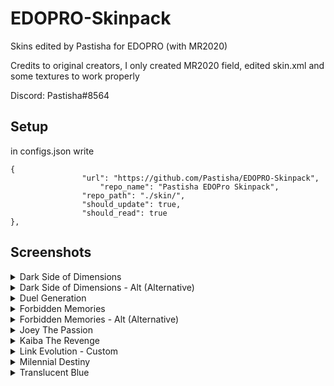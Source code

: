 # EDOPRO-Skinpack
Skins edited by Pastisha for EDOPRO (with MR2020)


Credits to original creators, I only created MR2020 field, edited skin.xml and some textures to work properly

Discord: Pastisha#8564


## Setup

in configs.json write

```
{
     			"url": "https://github.com/Pastisha/EDOPRO-Skinpack",
      		        "repo_name": "Pastisha EDOPro Skinpack",
     			"repo_path": "./skin/",
     			"should_update": true,
     			"should_read": true
},
```

## Screenshots

<details><summary>Dark Side of Dimensions</summary>
<p>
 
![Screenshot 1](https://github.com/Pastisha/EDOPRO-Skinpack/blob/master/EDOPro%202020-07-08%2017-10-00.png)
![Screenshot 2](https://github.com/Pastisha/EDOPRO-Skinpack/blob/master/EDOPro%202020-07-08%2017-13-26.png)
</p>
</details>

<details><summary>Dark Side of Dimensions - Alt (Alternative)</summary>
<p>
 
![Screenshot 3](https://github.com/Pastisha/EDOPRO-Skinpack/blob/master/EDOPro%202020-07-08%2017-10-28.png)
![Screenshot 4](https://github.com/Pastisha/EDOPRO-Skinpack/blob/master/EDOPro%202020-07-08%2017-13-42.png)
</p>
</details>

<details><summary>Duel Generation</summary>
<p>
 
![Screenshot 5](https://github.com/Pastisha/EDOPRO-Skinpack/blob/master/EDOPro%202020-07-08%2017-11-13.png)
![Screenshot 6](https://github.com/Pastisha/EDOPRO-Skinpack/blob/master/EDOPro%202020-07-08%2017-13-59.png)
</p>
</details>

<details><summary>Forbidden Memories</summary>
<p>
 
![Screenshot 7](https://github.com/Pastisha/EDOPRO-Skinpack/blob/master/EDOPro%202020-07-10%2020-55-52.png)
![Screenshot 8](https://github.com/Pastisha/EDOPRO-Skinpack/blob/master/EDOPro%202020-07-10%2020-56-04.png)
</p>
</details>

<details><summary>Forbidden Memories - Alt (Alternative)</summary>
<p>
 
![Screenshot 9](https://github.com/Pastisha/EDOPRO-Skinpack/blob/master/EDOPro%202020-07-10%2020-56-31.png)
![Screenshot 10](https://github.com/Pastisha/EDOPRO-Skinpack/blob/master/EDOPro%202020-07-10%2020-56-36.png)
</p>
</details>

<details><summary>Joey The Passion</summary>
<p>
 
![Screenshot 11](https://github.com/Pastisha/EDOPRO-Skinpack/blob/master/EDOPro%202020-07-08%2017-12-05.png)
![Screenshot 12](https://github.com/Pastisha/EDOPRO-Skinpack/blob/master/EDOPro%202020-07-08%2017-14-47.png)
</p>
</details>

<details><summary>Kaiba The Revenge</summary>
<p>
 
![Screenshot 13](https://github.com/Pastisha/EDOPRO-Skinpack/blob/master/EDOPro%202020-07-08%2017-12-24.png)
![Screenshot 14](https://github.com/Pastisha/EDOPRO-Skinpack/blob/master/EDOPro%202020-07-08%2017-15-02.png)
</p>
</details>

<details><summary>Link Evolution - Custom</summary>
<p>
 
![Screenshot 15](https://github.com/Pastisha/EDOPRO-Skinpack/blob/master/EDOPro%202020-07-25%2013-47-49.png)
![Screenshot 16](https://github.com/Pastisha/EDOPRO-Skinpack/blob/master/EDOPro%202020-07-25%2013-47-56.png)
</p>
</details>

<details><summary>Milennial Destiny</summary>
<p>
 
![Screenshot 17](https://github.com/Pastisha/EDOPRO-Skinpack/blob/master/EDOPro%202020-07-08%2017-12-44.png)
![Screenshot 18](https://github.com/Pastisha/EDOPRO-Skinpack/blob/master/EDOPro%202020-07-08%2017-15-17.png)
</p>
</details>

<details><summary>Translucent Blue</summary>
<p>
 
![Screenshot 19](https://github.com/Pastisha/EDOPRO-Skinpack/blob/master/EDOPro%202020-07-30%2017-32-52.png)
![Screenshot 20](https://github.com/Pastisha/EDOPRO-Skinpack/blob/master/EDOPro%202020-07-30%2017-33-38.png)
</p>

#s
<details><summary>Translucent Blue - Alt</summary>
<p>
 
![Screenshot 21](https://github.com/Pastisha/EDOPRO-Skinpack/blob/master/EDOPro%202020-07-30%2017-33-04.png)
![Screenshot 22](https://github.com/Pastisha/EDOPRO-Skinpack/blob/master/EDOPro%202020-07-30%2017-33-23.png)
</p>

</details>


